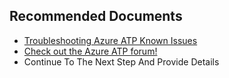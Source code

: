 <properties
	pageTitle="Sensor service unexpectedly stops or restarts"
	description="Sensor service unexpectedly stops or restarts"
	infoBubbleText="Sensor service unexpectedly stops or restarts"
	service="microsoft-aatp"
	resource="aatp"
	authors="digeler"
	ms.author="digeler"
	displayOrder="1"
	selfHelpType="generic"
	supportTopicIds="32729046"    
	resourceTags=""
	productPesIds="16264"
	cloudEnvironments="Public,fairfax"
	articleId="795a4e2d-765f-4a96-c757-144e56e03331"
	ownershipId="Azure_Advanced_Threat_Protection"
/>

## **Recommended Documents**





* [Troubleshooting Azure ATP Known Issues](https://docs.microsoft.com/azure-advanced-threat-protection/troubleshooting-atp-known-issues)
* [Check out the Azure ATP forum!](https://techcommunity.microsoft.com/t5/azure-advanced-threat-protection/bd-p/AzureAdvancedThreatProtection)
* Continue To The Next Step And Provide Details